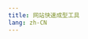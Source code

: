 ```yaml
---
title: 网站快速成型工具
lang: zh-CN
---
```

<script setup>
import HomePage from '../.vitepress/pages/home.vue'
</script>

<HomePage />
